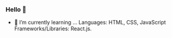 ### Hello 👋

- 🌱 I’m currently learning ...
    Languages: HTML, CSS, JavaScript
    Frameworks/Libraries: React.js.
